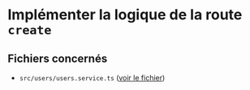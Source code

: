 # Implémenter la logique de la route `create`

## Fichiers concernés

- `src/users/users.service.ts` ([voir le fichier](./e-commerce/src/users/users.service.ts))
